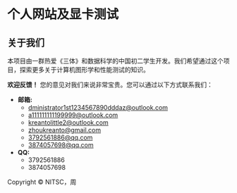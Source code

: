 # 个人网站及显卡测试

## 关于我们
本项目由一群热爱《三体》和数据科学的中国初二学生开发。我们希望通过这个项目，探索更多关于计算机图形学和性能测试的知识。

**欢迎反馈！** 您的意见对我们来说非常宝贵。您可以通过以下方式联系我们：

* **邮箱:**
    * dministrator1st1234567890dddaz@outlook.com
    * a111111111199999@outlook.com
    * kreantolittle2@outlook.com
    * zhoukreanto@gmail.com
    * 3792561886@qq.com
    * 3874057698@qq.com
* **QQ:**
    * 3792561886
    * 3874057698

Copyright © NITSC，周
